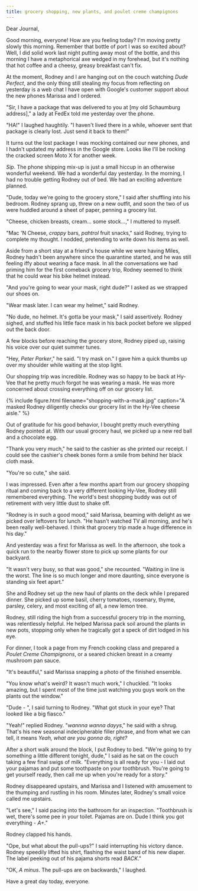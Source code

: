 ```yaml
---
title: grocery shopping, new plants, and poulet creme champignons
---
```


Dear Journal,

Good morning, everyone!  How are you feeling today?  I'm moving pretty
slowly this morning.  Remember that bottle of port I was so excited
about?  Well, I did solid work last night putting away most of the
bottle, and this morning I have a metaphorical axe wedged in my
forehead, but it's nothing that hot coffee and a cheesy, greasy
breakfast can't fix.

At the moment, Rodney and I are hanging out on the couch watching
_Dude Perfect_, and the only thing still stealing my focus from
reflecting on yesterday is a web chat I have open with Google's
customer support about the new phones Marissa and I ordered.

"Sir, I have a package that was delivered to you at [my old Schaumburg
address]," a lady at FedEx told me yesterday over the phone.

"HA!" I laughed haughtily.  "I haven't lived there in a while, whoever
sent that package is clearly lost.  Just send it back to them!"

It turns out the lost package I was mocking contained our new phones,
and I hadn't updated my address in the Google store.  Looks like I'll
be rocking the cracked screen Moto X for another week.

_Sip_.  The phone shipping mix-up is just a small hiccup in an
otherwise wonderful weekend.  We had a wonderful day yesterday.  In
the morning, I had no trouble getting Rodney out of bed.  We had an
exciting adventure planned.

"Dude, today we're going to the grocery store," I said after shuffling
into his bedroom.  Rodney sprang up, threw on a new outfit, and soon
the two of us were huddled around a sheet of paper, penning a grocery
list.

"Cheese, chicken breasts, cream... some stock...," I muttered to
myself.

"Mac 'N Cheese, _crappy_ bars, _pahtrol_ fruit snacks," said Rodney,
trying to complete my thought.  I nodded, pretending to write down his
items as well.

Aside from a short stay at a friend's house while we were having
Miles, Rodney hadn't been anywhere since the quarantine started, and
he was still feeling iffy about wearing a face mask.  In all the
conversations we had priming him for the first comeback grocery trip,
Rodney seemed to think that he could wear his bike helmet instead.

"And you're going to wear your mask, right dude?"  I asked as we
strapped our shoes on.

"Wear mask later.  I can wear my helmet," said Rodney.

"No dude, no helmet.  It's gotta be your mask," I said assertively.
Rodney sighed, and stuffed his little face mask in his back pocket
before we slipped out the back door.

A few blocks before reaching the grocery store, Rodney piped up,
raising his voice over our quiet summer tunes.

"Hey, _Peter Parker_," he said.  "I try mask on."  I gave him a quick
thumbs up over my shoulder while waiting at the stop light.

Our shopping trip was incredible.  Rodney was so happy to be back at
Hy-Vee that he pretty much forgot he was wearing a mask.  He was more
concerned about crossing everything off on our grocery list.

{% 
include figure.html 
filename="shopping-with-a-mask.jpg" 
caption="A masked Rodney diligently checks our grocery list in the Hy-Vee cheese aisle."
%}

Out of gratitude for his good behavior, I bought pretty much
everything Rodney pointed at.  With our usual grocery haul, we picked
up a new red ball and a chocolate egg.

"Thank you very much," he said to the cashier as she printed our
receipt.  I could see the cashier's cheek bones form a smile from
behind her black cloth mask.

"You're so cute," she said.

I was impressed.  Even after a few months apart from our grocery
shopping ritual and coming back to a very different looking Hy-Vee,
Rodney still remembered everything.  The world's best shopping buddy
was out of retirement with very little dust to shake off.

"Rodney is in such a good mood," said Marissa, beaming with delight as
we picked over leftovers for lunch.  "He hasn't watched TV all
morning, and he's been really well-behaved.  I think that grocery trip
made a huge difference in his day."

And yesterday was a first for Marissa as well.  In the afternoon, she
took a quick run to the nearby flower store to pick up some plants for
our backyard.

"It wasn't very busy, so that was good," she recounted.  "Waiting in
line is the worst.  The line is so much longer and more daunting,
since everyone is standing six feet apart."

She and Rodney set up the new haul of plants on the deck while I
prepared dinner.  She picked up some basil, cherry tomatoes, rosemary,
thyme, parsley, celery, and most exciting of all, a new lemon tree.

Rodney, still riding the high from a successful grocery trip in the
morning, was relentlessly helpful.  He helped Marissa pack soil around
the plants in new pots, stopping only when he tragically got a speck
of dirt lodged in his eye.

For dinner, I took a page from my French cooking class and prepared a
_Poulet Creme Champignons_, or a seared chicken breast in a creamy
mushroom pan sauce.

"It's beautiful," said Marissa snapping a photo of the finished
ensemble.

"You know what's weird?  It wasn't much work," I chuckled.  "It looks
amazing, but I spent most of the time just watching you guys work on
the plants out the window."

"Dude - ", I said turning to Rodney.  "What got stuck in your eye?
That looked like a big fiasco."

"Yeah!" replied Rodney.  "_wannna wanna dayys_," he said with a shrug.
That's his new seasonal indecipherable filler phrase, and from what we
can tell, it means _Yeah, what are you gonna do, right?_

After a short walk around the block, I put Rodney to bed.  "We're
going to try something a little different tonight, dude," I said as he
sat on the couch taking a few final swigs of milk.  "Everything is all
ready for you - I laid out your pajamas and put some toothpaste on
your toothbrush.  You're going to get yourself ready, then call me up
when you're ready for a story."

Rodney disappeared upstairs, and Marissa and I listened with amusement
to the thumping and rustling in his room.  Minutes later, Rodney's
small voice called me upstairs.

"Let's see," I said pacing into the bathroom for an inspection.
"Toothbrush is wet, there's some pee in your toilet.  Pajamas are on.
Dude I think you got everything - _A+_."

Rodney clapped his hands.

"Ope, but what about the pull-ups?" I said interrupting his victory
dance.  Rodney speedily lifted his shirt, flashing the waist band of
his new diaper.  The label peeking out of his pajama shorts read
_BACK_."

"OK, _A minus_.  The pull-ups are on backwards," I laughed.

Have a great day today, everyone.
